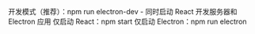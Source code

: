 开发模式（推荐）：npm run electron-dev - 同时启动 React 开发服务器和 Electron 应用
仅启动 React：npm start
仅启动 Electron：npm run electron